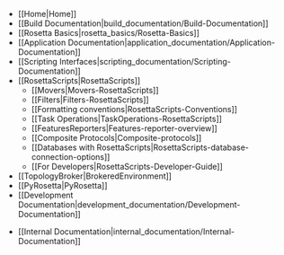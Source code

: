 * [[Home|Home]]
* [[Build Documentation|build_documentation/Build-Documentation]]
* [[Rosetta Basics|rosetta_basics/Rosetta-Basics]]
* [[Application Documentation|application_documentation/Application-Documentation]]
* [[Scripting Interfaces|scripting_documentation/Scripting-Documentation]]
 * [[RosettaScripts|RosettaScripts]]
    * [[Movers|Movers-RosettaScripts]]
    * [[Filters|Filters-RosettaScripts]]
    * [[Formatting conventions|RosettaScripts-Conventions]]
    * [[Task Operations|TaskOperations-RosettaScripts]]
    * [[FeaturesReporters|Features-reporter-overview]]
    * [[Composite Protocols|Composite-protocols]]
    * [[Databases with RosettaScripts|RosettaScripts-database-connection-options]]
    * [[For Developers|RosettaScripts-Developer-Guide]]
 * [[TopologyBroker|BrokeredEnvironment]]
 * [[PyRosetta|PyRosetta]]
* [[Development Documentation|development_documentation/Development-Documentation]]
<!---BEGIN_INTERNAL-->
* [[Internal Documentation|internal_documentation/Internal-Documentation]]
<!---END_INTERNAL-->